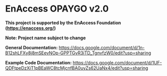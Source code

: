 # EnAccess OPAYGO v2.0

**This project is supported by the EnAccess Foundation (https://enaccess.org/)**

**Note: Project name subject to change**

**General Documentation:** https://docs.google.com/document/d/1n-B12shLFXy8j8mSEevNOp-GPPTGvR3iTD_TgnvfzW0/edit?usp=sharing

**Example Code Documentation:** https://docs.google.com/document/d/1UF-QDFtpeDzXiT1pBEaWC8tcMjcnfBA0uyZs62UaNx4/edit?usp=sharing
